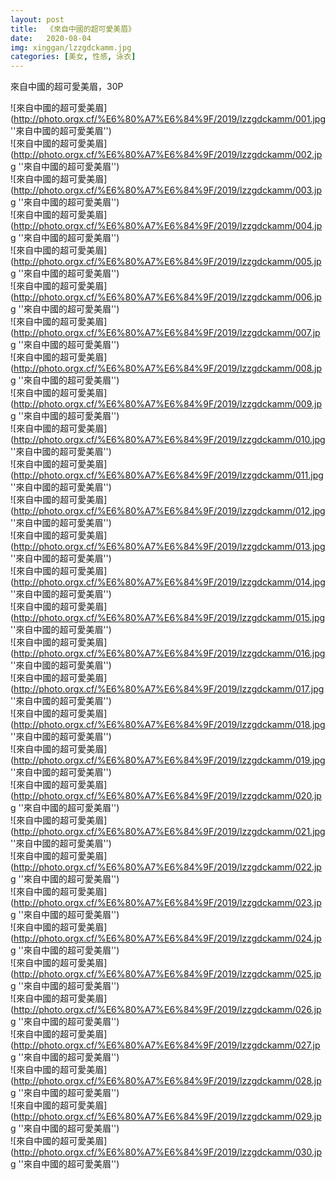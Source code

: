 ```yaml
---
layout: post
title:  《來自中國的超可愛美眉》
date:   2020-08-04
img: xinggan/lzzgdckamm.jpg
categories: [美女, 性感, 泳衣]
---
```


來自中國的超可愛美眉，30P

![來自中國的超可愛美眉](http://photo.orgx.cf/%E6%80%A7%E6%84%9F/2019/lzzgdckamm/001.jpg ''來自中國的超可愛美眉'') <br>
![來自中國的超可愛美眉](http://photo.orgx.cf/%E6%80%A7%E6%84%9F/2019/lzzgdckamm/002.jpg ''來自中國的超可愛美眉'') <br>
![來自中國的超可愛美眉](http://photo.orgx.cf/%E6%80%A7%E6%84%9F/2019/lzzgdckamm/003.jpg ''來自中國的超可愛美眉'') <br>
![來自中國的超可愛美眉](http://photo.orgx.cf/%E6%80%A7%E6%84%9F/2019/lzzgdckamm/004.jpg ''來自中國的超可愛美眉'') <br>
![來自中國的超可愛美眉](http://photo.orgx.cf/%E6%80%A7%E6%84%9F/2019/lzzgdckamm/005.jpg ''來自中國的超可愛美眉'') <br>
![來自中國的超可愛美眉](http://photo.orgx.cf/%E6%80%A7%E6%84%9F/2019/lzzgdckamm/006.jpg ''來自中國的超可愛美眉'') <br>
![來自中國的超可愛美眉](http://photo.orgx.cf/%E6%80%A7%E6%84%9F/2019/lzzgdckamm/007.jpg ''來自中國的超可愛美眉'') <br>
![來自中國的超可愛美眉](http://photo.orgx.cf/%E6%80%A7%E6%84%9F/2019/lzzgdckamm/008.jpg ''來自中國的超可愛美眉'') <br>
![來自中國的超可愛美眉](http://photo.orgx.cf/%E6%80%A7%E6%84%9F/2019/lzzgdckamm/009.jpg ''來自中國的超可愛美眉'') <br>
![來自中國的超可愛美眉](http://photo.orgx.cf/%E6%80%A7%E6%84%9F/2019/lzzgdckamm/010.jpg ''來自中國的超可愛美眉'') <br>
![來自中國的超可愛美眉](http://photo.orgx.cf/%E6%80%A7%E6%84%9F/2019/lzzgdckamm/011.jpg ''來自中國的超可愛美眉'') <br>
![來自中國的超可愛美眉](http://photo.orgx.cf/%E6%80%A7%E6%84%9F/2019/lzzgdckamm/012.jpg ''來自中國的超可愛美眉'') <br>
![來自中國的超可愛美眉](http://photo.orgx.cf/%E6%80%A7%E6%84%9F/2019/lzzgdckamm/013.jpg ''來自中國的超可愛美眉'') <br>
![來自中國的超可愛美眉](http://photo.orgx.cf/%E6%80%A7%E6%84%9F/2019/lzzgdckamm/014.jpg ''來自中國的超可愛美眉'') <br>
![來自中國的超可愛美眉](http://photo.orgx.cf/%E6%80%A7%E6%84%9F/2019/lzzgdckamm/015.jpg ''來自中國的超可愛美眉'') <br>
![來自中國的超可愛美眉](http://photo.orgx.cf/%E6%80%A7%E6%84%9F/2019/lzzgdckamm/016.jpg ''來自中國的超可愛美眉'') <br>
![來自中國的超可愛美眉](http://photo.orgx.cf/%E6%80%A7%E6%84%9F/2019/lzzgdckamm/017.jpg ''來自中國的超可愛美眉'') <br>
![來自中國的超可愛美眉](http://photo.orgx.cf/%E6%80%A7%E6%84%9F/2019/lzzgdckamm/018.jpg ''來自中國的超可愛美眉'') <br>
![來自中國的超可愛美眉](http://photo.orgx.cf/%E6%80%A7%E6%84%9F/2019/lzzgdckamm/019.jpg ''來自中國的超可愛美眉'') <br>
![來自中國的超可愛美眉](http://photo.orgx.cf/%E6%80%A7%E6%84%9F/2019/lzzgdckamm/020.jpg ''來自中國的超可愛美眉'') <br>
![來自中國的超可愛美眉](http://photo.orgx.cf/%E6%80%A7%E6%84%9F/2019/lzzgdckamm/021.jpg ''來自中國的超可愛美眉'') <br>
![來自中國的超可愛美眉](http://photo.orgx.cf/%E6%80%A7%E6%84%9F/2019/lzzgdckamm/022.jpg ''來自中國的超可愛美眉'') <br>
![來自中國的超可愛美眉](http://photo.orgx.cf/%E6%80%A7%E6%84%9F/2019/lzzgdckamm/023.jpg ''來自中國的超可愛美眉'') <br>
![來自中國的超可愛美眉](http://photo.orgx.cf/%E6%80%A7%E6%84%9F/2019/lzzgdckamm/024.jpg ''來自中國的超可愛美眉'') <br>
![來自中國的超可愛美眉](http://photo.orgx.cf/%E6%80%A7%E6%84%9F/2019/lzzgdckamm/025.jpg ''來自中國的超可愛美眉'') <br>
![來自中國的超可愛美眉](http://photo.orgx.cf/%E6%80%A7%E6%84%9F/2019/lzzgdckamm/026.jpg ''來自中國的超可愛美眉'') <br>
![來自中國的超可愛美眉](http://photo.orgx.cf/%E6%80%A7%E6%84%9F/2019/lzzgdckamm/027.jpg ''來自中國的超可愛美眉'') <br>
![來自中國的超可愛美眉](http://photo.orgx.cf/%E6%80%A7%E6%84%9F/2019/lzzgdckamm/028.jpg ''來自中國的超可愛美眉'') <br>
![來自中國的超可愛美眉](http://photo.orgx.cf/%E6%80%A7%E6%84%9F/2019/lzzgdckamm/029.jpg ''來自中國的超可愛美眉'') <br>
![來自中國的超可愛美眉](http://photo.orgx.cf/%E6%80%A7%E6%84%9F/2019/lzzgdckamm/030.jpg ''來自中國的超可愛美眉'') <br>
